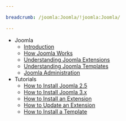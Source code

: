 ```yaml
---

breadcrumb: /joomla:Joomla/!joomla:Joomla/

---
```


* Joomla
    * [Introduction](INDEX.md)
    * [How Joomla Works](understanding.md)
    * [Understanding Joomla Extensions](extensions.md)
    * [Understanding Joomla Templates](templates.md)
    * [Joomla Administration](administrator.md)
* Tutorials
    * [How to Install Joomla 2.5](install_joomla_25.md)
    * [How to Install Joomla 3.x](install_joomla_3x.md)
    * [How to Install an Extension](extensions.md#how-to-install-an-extension)
    * [How to Update an Extension](extensions.md#how-to-update-an-extension)
    * [How to Install a Template](templates.md#how-to-install-a-joomla-template)
